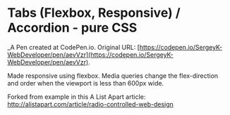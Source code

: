 # Tabs (Flexbox, Responsive)  / Accordion - pure CSS
 _A Pen created at CodePen.io. Original URL: [https://codepen.io/SergeyK-WebDeveloper/pen/aevVzr](https://codepen.io/SergeyK-WebDeveloper/pen/aevVzr).

 Made responsive using flexbox. Media queries change the flex-direction and order when the viewport is less than 600px wide. 

Forked from example in this A List Apart article: http://alistapart.com/article/radio-controlled-web-design